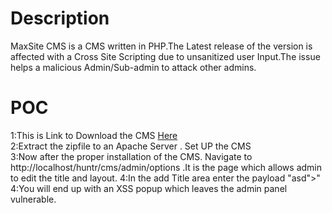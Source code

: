 # Description

MaxSite CMS is a  CMS written in PHP.The Latest release of the version is affected with a Cross Site Scripting due to unsanitized user Input.The issue helps a malicious Admin/Sub-admin to attack other admins.

# POC

1:This is Link to Download the CMS [Here](https://github.com/maxsite/cms)  
2:Extract the zipfile to an Apache Server . Set UP the CMS    
3:Now after the proper installation of the CMS. Navigate to http://localhost/huntr/cms/admin/options .It is the page which allows admin to edit the title and layout.
4:In the add Title area enter the payload "asd"></title><script>alert(1)</script>"
4:You will end up with an XSS popup which leaves the admin panel vulnerable.  
